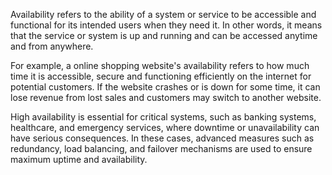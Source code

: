 Availability refers to the ability of a system or service to be accessible and functional for its intended users when they need it. In other words, it means that the service or system is up and running and can be accessed anytime and from anywhere.

For example, a online shopping website's availability refers to how much time it is accessible, secure and functioning efficiently on the internet for potential customers. If the website crashes or is down for some time, it can lose revenue from lost sales and customers may switch to another website.

High availability is essential for critical systems, such as banking systems, healthcare, and emergency services, where downtime or unavailability can have serious consequences. In these cases, advanced measures such as redundancy, load balancing, and failover mechanisms are used to ensure maximum uptime and availability.